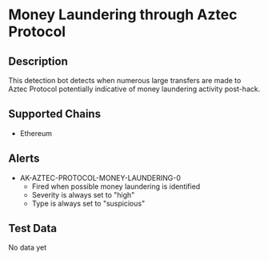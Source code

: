 # Money Laundering through Aztec Protocol

## Description

This detection bot detects when numerous large transfers are made to Aztec Protocol potentially indicative of money laundering activity post-hack.

## Supported Chains

- Ethereum

## Alerts

- AK-AZTEC-PROTOCOL-MONEY-LAUNDERING-0
  - Fired when possible money laundering is identified
  - Severity is always set to "high"
  - Type is always set to "suspicious"

## Test Data

No data yet
